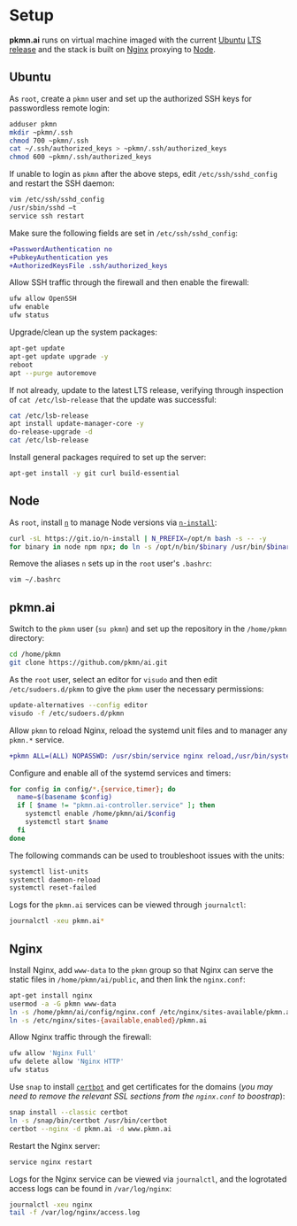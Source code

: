 # Setup

**pkmn.ai** runs on virtual machine imaged with the current [Ubuntu](#Ubuntu) [LTS
release](https://wiki.ubuntu.com/Releases) and the stack is built on [Nginx](#Nginx) proxying to
[Node](#Node).

## Ubuntu

As `root`, create a `pkmn` user and set up the authorized SSH keys for passwordless remote login:

```sh
adduser pkmn
mkdir ~pkmn/.ssh
chmod 700 ~pkmn/.ssh
cat ~/.ssh/authorized_keys > ~pkmn/.ssh/authorized_keys
chmod 600 ~pkmn/.ssh/authorized_keys
```

If unable to login as `pkmn` after the above steps, edit `/etc/ssh/sshd_config` and restart the SSH
daemon:

```sh
vim /etc/ssh/sshd_config
/usr/sbin/sshd –t
service ssh restart
```

Make sure the following fields are set in `/etc/ssh/sshd_config`:

```diff
+PasswordAuthentication no
+PubkeyAuthentication yes
+AuthorizedKeysFile .ssh/authorized_keys
```

Allow SSH traffic through the firewall and then enable the firewall:

```sh
ufw allow OpenSSH
ufw enable
ufw status
```

Upgrade/clean up the system packages:

```sh
apt-get update
apt-get update upgrade -y
reboot
apt --purge autoremove
```

If not already, update to the latest LTS release, verifying through inspection of `cat
/etc/lsb-release` that the update was successful:

```sh
cat /etc/lsb-release
apt install update-manager-core -y
do-release-upgrade -d
cat /etc/lsb-release
```

Install general packages required to set up the server:

```sh
apt-get install -y git curl build-essential
```

## Node

As `root`, install [`n`](https://github.com/tj/n) to manage Node versions via
[`n-install`](https://github.com/mklement0/n-install):

```sh
curl -sL https://git.io/n-install | N_PREFIX=/opt/n bash -s -- -y
for binary in node npm npx; do ln -s /opt/n/bin/$binary /usr/bin/$binary; done
```

Remove the aliases `n` sets up in the `root` user's `.bashrc`:

```sh
vim ~/.bashrc
```

## pkmn.ai

Switch to the `pkmn` user (`su pkmn`) and set up the repository in the `/home/pkmn` directory:

```sh
cd /home/pkmn
git clone https://github.com/pkmn/ai.git
```

As the `root` user, select an editor for `visudo` and then edit `/etc/sudoers.d/pkmn` to give the
`pkmn` user the necessary permissions:

```sh
update-alternatives --config editor
visudo -f /etc/sudoers.d/pkmn
```

Allow `pkmn` to reload Nginx, reload the systemd unit files and to manager any `pkmn.*` service.

```diff
+pkmn ALL=(ALL) NOPASSWD: /usr/sbin/service nginx reload,/usr/bin/systemctl daemon-reload,/usr/sbin/service pkmn.* *
```

Configure and enable all of the systemd services and timers:

```sh
for config in config/*.{service,timer}; do
  name=$(basename $config)
  if [ $name != "pkmn.ai-controller.service" ]; then
    systemctl enable /home/pkmn/ai/$config
    systemctl start $name
  fi
done
```

The following commands can be used to troubleshoot issues with the units:

```sh
systemctl list-units
systemctl daemon-reload
systemctl reset-failed
```

Logs for the `pkmn.ai` services can be viewed through `journalctl`:

```sh
journalctl -xeu pkmn.ai*
```

## Nginx

Install Nginx, add `www-data` to the `pkmn` group so that Nginx can serve the static files in
`/home/pkmn/ai/public`, and then link the `nginx.conf`:

```sh
apt-get install nginx
usermod -a -G pkmn www-data
ln -s /home/pkmn/ai/config/nginx.conf /etc/nginx/sites-available/pkmn.ai
ln -s /etc/nginx/sites-{available,enabled}/pkmn.ai
```

Allow Nginx traffic through the firewall:

```sh
ufw allow 'Nginx Full'
ufw delete allow 'Nginx HTTP'
ufw status
```

Use `snap` to install [`certbot`](https://certbot.eff.org/) and get certificates for the domains
(*you may need to remove the relevant SSL sections from the `nginx.conf` to boostrap*):

```sh
snap install --classic certbot
ln -s /snap/bin/certbot /usr/bin/certbot
certbot --nginx -d pkmn.ai -d www.pkmn.ai
```

Restart the Nginx server:

```sh
service nginx restart
```

Logs for the Nginx service can be viewed via `journalctl`, and the logrotated access logs can be
found in `/var/log/nginx`:

```sh
journalctl -xeu nginx
tail -f /var/log/nginx/access.log
```
